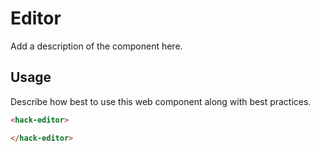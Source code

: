 # Editor
Add a description of the component here.

## Usage
Describe how best to use this web component along with best practices.

```html
<hack-editor>

</hack-editor>
```

